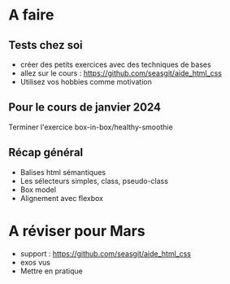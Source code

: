 # A faire
## Tests chez soi
- créer des petits exercices avec des techniques de bases
- allez sur le cours  : https://github.com/seasgit/aide_html_css
- Utilisez vos hobbies comme motivation
## Pour le cours de janvier 2024
Terminer l'exercice box-in-box/healthy-smoothie
## Récap général
- Balises html sémantiques
- Les sélecteurs simples, class, pseudo-class
- Box model 
- Alignement avec flexbox 
# A réviser pour Mars
- support : https://github.com/seasgit/aide_html_css
- exos vus
- Mettre en pratique





